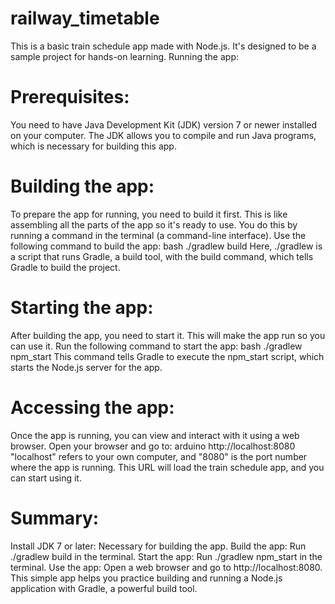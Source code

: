 # railway_timetable
This is a basic train schedule app made with Node.js. It's designed to be a sample project for hands-on learning.
Running the app:

# Prerequisites:
You need to have Java Development Kit (JDK) version 7 or newer installed on your computer. The JDK allows you to compile and run Java programs, which is necessary for building this app.

# Building the app:
To prepare the app for running, you need to build it first. This is like assembling all the parts of the app so it's ready to use. You do this by running a command in the terminal (a command-line interface). Use the following command to build the app:
bash
./gradlew build
Here, ./gradlew is a script that runs Gradle, a build tool, with the build command, which tells Gradle to build the project.

# Starting the app:
After building the app, you need to start it. This will make the app run so you can use it. Run the following command to start the app:
bash
./gradlew npm_start
This command tells Gradle to execute the npm_start script, which starts the Node.js server for the app.

# Accessing the app:
Once the app is running, you can view and interact with it using a web browser. Open your browser and go to:
arduino
http://localhost:8080
"localhost" refers to your own computer, and "8080" is the port number where the app is running. This URL will load the train schedule app, and you can start using it.

# Summary:
Install JDK 7 or later: Necessary for building the app.
Build the app: Run ./gradlew build in the terminal.
Start the app: Run ./gradlew npm_start in the terminal.
Use the app: Open a web browser and go to http://localhost:8080.
This simple app helps you practice building and running a Node.js application with Gradle, a powerful build tool.
